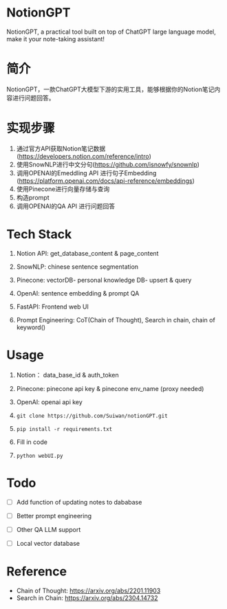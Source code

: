 # NotionGPT
NotionGPT, a practical tool built on top of ChatGPT large language model, make it your note-taking assistant!

# 简介
NotionGPT，一款ChatGPT大模型下游的实用工具，能够根据你的Notion笔记内容进行问题回答。

# 实现步骤
1. 通过官方API获取Notion笔记数据 (https://developers.notion.com/reference/intro)
2. 使用SnowNLP进行中文分句(https://github.com/isnowfy/snownlp)
3. 调用OPENAI的Emeddling API 进行句子Embedding (https://platform.openai.com/docs/api-reference/embeddings)
4. 使用Pinecone进行向量存储与查询
5. 构造prompt
6. 调用OPENAI的QA API 进行问题回答

# Tech Stack
1. Notion API:   get_database_content & page_content

2. SnowNLP: chinese sentence segmentation

3. Pinecone: vectorDB- personal knowledge DB- upsert & query

4. OpenAI: sentence embedding & prompt QA

5. FastAPI:  Frontend web UI

6. Prompt Engineering: CoT(Chain of Thought), Search in chain, chain of keyword()


# Usage
1. Notion： data_base_id & auth_token

2. Pinecone: pinecone api key & pinecone env_name (proxy needed)

3. OpenAI: openai api key

4. `git clone https://github.com/Suiwan/notionGPT.git`

5. `pip install -r requirements.txt`

6. Fill in code

7. `python webUI.py`


# Todo
- [ ] Add function of updating notes to dababase
- [ ] Better prompt engineering
- [ ] Other QA LLM support
- [ ] Local vector database


# Reference
- Chain of Thought: https://arxiv.org/abs/2201.11903
- Search in Chain:  https://arxiv.org/abs/2304.14732